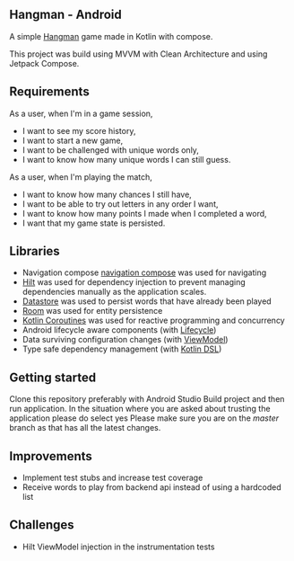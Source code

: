## Hangman - Android
A simple [Hangman](https://en.wikipedia.org/wiki/Hangman_(game)) game made in Kotlin with compose.

This project was build using MVVM with Clean Architecture and using Jetpack Compose.

## Requirements
As a user, when I'm in a game session,
- I want to see my score history,
- I want to start a new game, 
- I want to be challenged with unique words only, 
- I want to know how many unique words I can still guess. 

As a user, when I'm playing the match,
- I want to know how many chances I still have,
- I want to be able to try out letters in any order I want,
- I want to know how many points I made when I completed a word,
- I want that my game state is persisted.


## Libraries
- Navigation compose [navigation compose](https://developer.android.com/jetpack/compose/navigation) was used for navigating
- [Hilt](https://developer.android.com/jetpack/compose/libraries#hilt) was used for dependency injection to prevent managing dependencies manually as the application scales.
- [Datastore](https://developer.android.com/topic/libraries/architecture/datastore) was used to persist words that have already been played
- [Room](https://developer.android.com/jetpack/androidx/releases/room) was used for entity persistence
- [Kotlin Coroutines](https://kotlinlang.org/docs/coroutines-basics.html#your-first-coroutine) was used for reactive programming and concurrency
- Android lifecycle aware components (with [Lifecycle](https://developer.android.com/jetpack/androidx/releases/lifecycle))
- Data surviving configuration changes (with [ViewModel](https://developer.android.com/topic/libraries/architecture/viewmodel))
- Type safe dependency management (with [Kotlin DSL](https://kotlinlang.org/docs/type-safe-builders.html))

## Getting started
Clone this repository preferably with Android Studio 
Build project and then run application. In the situation where you are asked about trusting the application please do select yes 
Please make sure you are on the *master* branch as that has all the latest changes.


## Improvements
- Implement test stubs and increase test coverage
- Receive words to play from backend api instead of using a hardcoded list


## Challenges
- Hilt ViewModel injection in the instrumentation tests
